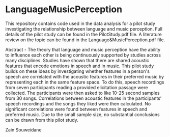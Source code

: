 # LanguageMusicPerception

This repository contains code used in the data analysis for a pilot study investigating the relationship between language and music perception. Full details of the pilot study can be found in the PilotStudy.pdf file. A literature review on the topic can be found in the Language&MusicPerception.pdf file.

Abstract - 
The theory that language and music perception have the ability to influence each other is being continuously supported by studies across many disciplines. Studies have shown that there are shared acoustic features that encode emotions in speech and in music. This pilot study builds on these ideas by investigating whether features in a person's speech are correlated with the acoustic features in their preferred music by representing each in the same feature space. To do this, speech recordings from seven participants reading a provided elicitation passage were collected. The participants were then asked to like 10-25 second samples from 30 songs. Correlations between acoustic features in the participants’ speech recordings and the songs they liked were then calculated. No significant correlations were found between features in speech and preferred music. Due to the small sample size, no substantial conclusions can be drawn from this pilot study.

Zain Souweidane
